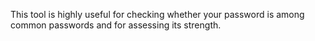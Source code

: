 This tool is highly useful for checking whether your password is among common passwords and for assessing its strength.
